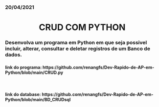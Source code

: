 <h3> 20/04/2021</h3>

<h1 align="center">CRUD COM PYTHON</h1>

<h3>Desenvolva um programa em Python em que seja possivel incluir, alterar, consultar e deletar registros de um Banco de dados.<h3>
  
<h4>link do programa: https://github.com/renangfs/Dev-Rapido-de-AP-em-Python/blob/main/CRUD.py</h4><br>

<h4>link do database: https://github.com/renangfs/Dev-Rapido-de-AP-em-Python/blob/main/BD_CRUDsql</h4>
